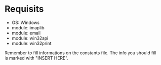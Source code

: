 # Requisits

 - OS: Windows
 - module: imaplib
 - module: email
 - module: win32api
 - module: win32print

 Remember to fill informations on the constants file. The info you should fill is marked with "INSERT HERE".
